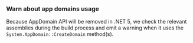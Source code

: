 ### Warn about app domains usage

Because AppDomain API will be removed in .NET 5, we check the relevant
assemblies during the build process and emit a warning when it uses
the `System.AppDomain::CreateDomain` method(s).
